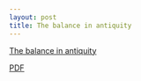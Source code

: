 ```yaml
---
layout: post
title: The balance in antiquity
---
```


[The balance in antiquity](/LaTeX/balance/)

[PDF](/LaTeX/balance/balance.pdf)